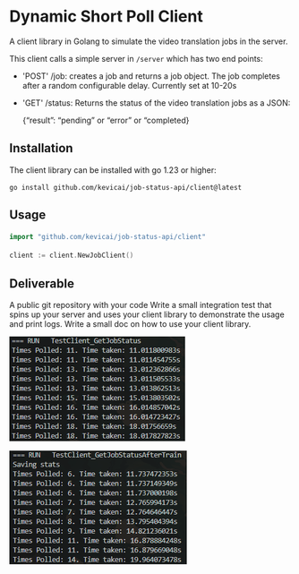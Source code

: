 # Dynamic Short Poll Client

A client library in Golang to simulate the video translation jobs in the server.

This client calls a simple server in `/server` which has two end points:
- 'POST' /job: creates a job and returns a job object. The job completes after a random configurable delay. Currently set at 10-20s
- 'GET' /status: Returns the status of the video translation jobs as a JSON:
 
    {“result”: “pending” or “error” or “completed}

## Installation 

The client library can be installed with go 1.23 or higher:

```
go install github.com/kevicai/job-status-api/client@latest
```

## Usage 

```go
import "github.com/kevicai/job-status-api/client"

client := client.NewJobClient()
```

## Deliverable

A public git repository with your code 
Write a small integration test that spins up your server and uses your client library to demonstrate the usage and print logs.
Write a small doc on how to use your client library.

![alt text](/imgs/pre-train.png)

![alt text](/imgs/post-train.png)